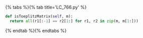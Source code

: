 {% tabs %}{% tab title='LC_766.py' %}

```py
def isToeplitzMatrix(self, m):
  return all(r1[:-1] == r2[1:] for r1, r2 in zip(m, m[1:]))
```

{% endtab %}{% endtabs %}
